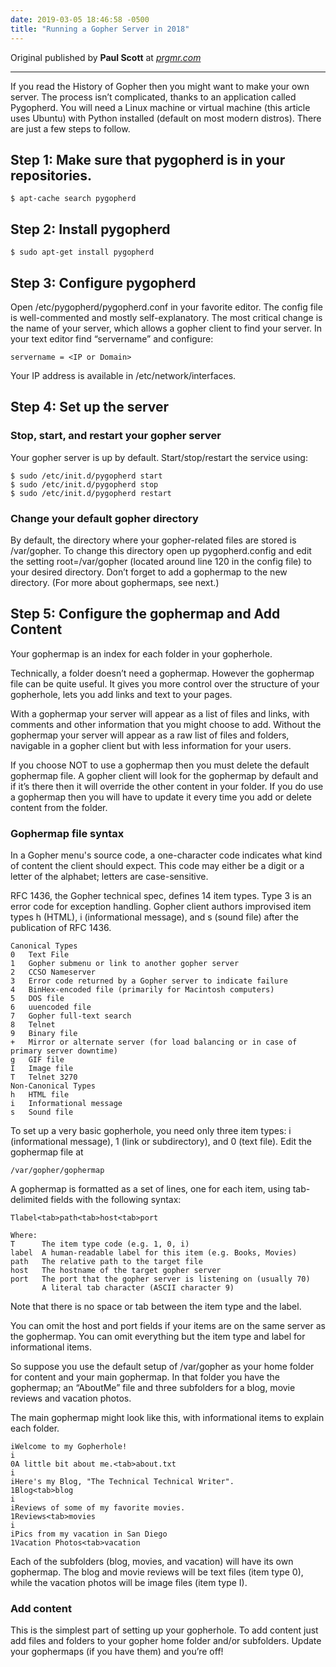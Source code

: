 ```yaml
---
date: 2019-03-05 18:46:58 -0500
title: "Running a Gopher Server in 2018"
---
```


Original published by **Paul Scott** at
_[prgmr.com](https://prgmr.com/blog/gopher/2018/11/09/setting-up-gopherserver.html)_

- - - - -

If you read the History of Gopher then you might want to make your own server.
The process isn’t complicated, thanks to an application called Pygopherd. You
will need a Linux machine or virtual machine (this article uses Ubuntu) with
Python installed (default on most modern distros). There are just a few steps
to follow.

## Step 1: Make sure that pygopherd is in your repositories.

    $ apt-cache search pygopherd

## Step 2: Install pygopherd

    $ sudo apt-get install pygopherd

## Step 3: Configure pygopherd

Open /etc/pygopherd/pygopherd.conf in your favorite editor. The config file is
well-commented and mostly self-explanatory. The most critical change is the
name of your server, which allows a gopher client to find your server. In your
text editor find “servername” and configure:

    servername = <IP or Domain>

Your IP address is available in /etc/network/interfaces.

## Step 4: Set up the server

### Stop, start, and restart your gopher server

Your gopher server is up by default. Start/stop/restart the service using:

    $ sudo /etc/init.d/pygopherd start
    $ sudo /etc/init.d/pygopherd stop
    $ sudo /etc/init.d/pygopherd restart

### Change your default gopher directory

By default, the directory where your gopher-related files are stored is
/var/gopher. To change this directory open up pygopherd.config and edit the
setting root=/var/gopher (located around line 120 in the config file) to your
desired directory. Don’t forget to add a gophermap to the new directory. (For
more about gophermaps, see next.)

## Step 5: Configure the gophermap and Add Content

Your gophermap is an index for each folder in your gopherhole.

Technically, a folder doesn’t need a gophermap. However the gophermap file can
be quite useful. It gives you more control over the structure of your
gopherhole, lets you add links and text to your pages.

With a gophermap your server will appear as a list of files and links, with
comments and other information that you might choose to add. Without the
gophermap your server will appear as a raw list of files and folders, navigable
in a gopher client but with less information for your users.

If you choose NOT to use a gophermap then you must delete the default gophermap
file. A gopher client will look for the gophermap by default and if it’s there
then it will override the other content in your folder. If you do use
a gophermap then you will have to update it every time you add or delete
content from the folder.

### Gophermap file syntax

In a Gopher menu's source code, a one-character code indicates what kind of
content the client should expect. This code may either be a digit or a letter
of the alphabet; letters are case-sensitive.

RFC 1436, the Gopher technical spec, defines 14 item types. Type 3 is an error
code for exception handling. Gopher client authors improvised item types
h (HTML), i (informational message), and s (sound file) after the publication
of RFC 1436.

    Canonical Types
    0   Text File
    1   Gopher submenu or link to another gopher server
    2   CCSO Nameserver
    3   Error code returned by a Gopher server to indicate failure
    4   BinHex-encoded file (primarily for Macintosh computers)
    5   DOS file
    6   uuencoded file
    7   Gopher full-text search
    8   Telnet
    9   Binary file
    +   Mirror or alternate server (for load balancing or in case of primary server downtime)
    g   GIF file
    I   Image file
    T   Telnet 3270
    Non-Canonical Types
    h   HTML file
    i   Informational message
    s   Sound file

To set up a very basic gopherhole, you need only three item types:
i (informational message), 1 (link or subdirectory), and 0 (text file). Edit
the gophermap file at

    /var/gopher/gophermap

A gophermap is formatted as a set of lines, one for each item, using
tab-delimited fields with the following syntax:

    Tlabel<tab>path<tab>host<tab>port

    Where:
    T      The item type code (e.g. 1, 0, i)
    label  A human-readable label for this item (e.g. Books, Movies)
    path   The relative path to the target file
    host   The hostname of the target gopher server
    port   The port that the gopher server is listening on (usually 70)
           A literal tab character (ASCII character 9)

Note that there is no space or tab between the item type and the label.

You can omit the host and port fields if your items are on the same server as
the gophermap. You can omit everything but the item type and label for
informational items.

So suppose you use the default setup of /var/gopher as your home folder for
content and your main gophermap. In that folder you have the gophermap; an
“AboutMe” file and three subfolders for a blog, movie reviews and vacation
photos.

The main gophermap might look like this, with informational items to explain
each folder.

    iWelcome to my Gopherhole!
    i
    0A little bit about me.<tab>about.txt
    i
    iHere's my Blog, "The Technical Technical Writer".
    1Blog<tab>blog
    i
    iReviews of some of my favorite movies.
    1Reviews<tab>movies
    i
    iPics from my vacation in San Diego
    1Vacation Photos<tab>vacation

Each of the subfolders (blog, movies, and vacation) will have its own
gophermap. The blog and movie reviews will be text files (item type 0), while
the vacation photos will be image files (item type I).

### Add content

This is the simplest part of setting up your gopherhole. To add content just
add files and folders to your gopher home folder and/or subfolders. Update your
gophermaps (if you have them) and you’re off!

<!--  vim: set shiftwidth=4 tabstop=4 expandtab: -->
